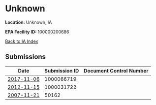 # Unknown

**Location:** Unknown, IA

**EPA Facility ID:** 100000200686

[Back to IA Index](../../index.md)

## Submissions

| Date | Submission ID | Document Control Number |
|------|--------------|-------------------------|
| [2017-11-06](submissions/1000066719.md) | 1000066719 |  |
| [2012-11-15](submissions/1000031722.md) | 1000031722 |  |
| [2007-11-21](submissions/50162.md) | 50162 |  |
